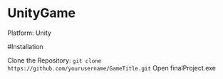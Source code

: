 # UnityGame
Platform: Unity

#Installation

Clone the Repository:
```git clone https://github.com/yourusername/GameTitle.git```
Open finalProject.exe
